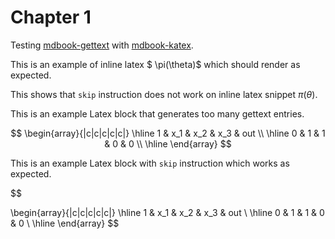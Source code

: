 # Chapter 1

Testing [mdbook-gettext](https://github.com/google/mdbook-i18n-helpers)
with [mdbook-katex](https://github.com/lzanini/mdbook-katex).

This is an example of inline latex $ \pi(\theta)$ which should render as expected.

This shows that `skip` instruction does not work on inline latex snippet <!-- i18n:skip --> $\pi(\theta)$.

This is an example Latex block that generates too many
gettext entries.

$$
\begin{array}{|c|c|c|c|c|}
\hline
1 & x_1 & x_2 & x_3 & out \\
\hline
0 & 1 & 1 & 0 & 0 \\
\hline
\end{array}
$$

This is an example Latex block with `skip` instruction which works as expected.
<!-- i18n:skip --> $$
\begin{array}{|c|c|c|c|c|}
\hline
1 & x_1 & x_2 & x_3 & out \\
\hline
0 & 1 & 1 & 0 & 0 \\
\hline
\end{array}
$$
